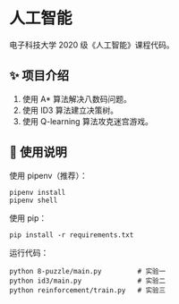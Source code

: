 # 人工智能

电子科技大学 2020 级《人工智能》课程代码。

## ✨ 项目介绍

1. 使用 A* 算法解决八数码问题。
2. 使用 ID3 算法建立决策树。
3. 使用 Q-learning 算法攻克迷宫游戏。

## 🚀 使用说明

使用 pipenv（推荐）：

```
pipenv install
pipenv shell
```

使用 pip：

```
pip install -r requirements.txt
```

运行代码：

```
python 8-puzzle/main.py         # 实验一
python id3/main.py              # 实验二
python reinforcement/train.py   # 实验三
```
